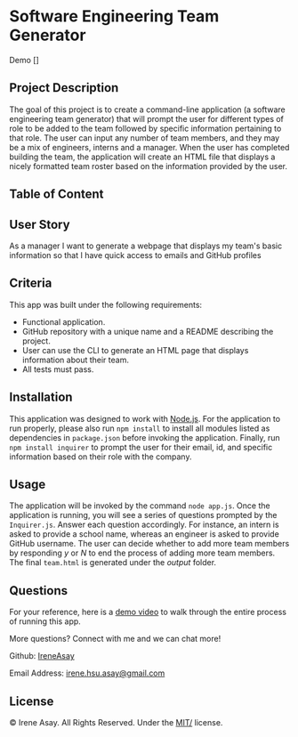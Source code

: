 # Software Engineering Team Generator
Demo []

## Project Description 
The goal of this project is to create a command-line application (a software engineering team generator) that will prompt the user for different types of role to be added to the team followed by specific information pertaining to that role. The user can input any number of team members, and they may be a mix of engineers, interns and a manager. When the user has completed building the team, the application will create an HTML file that displays a nicely formatted team roster based on the information provided by the user. 

## Table of Content


## User Story
As a manager
I want to generate a webpage that displays my team's basic information
so that I have quick access to emails and GitHub profiles


## Criteria

This app was built under the following requirements:

* Functional application.
* GitHub repository with a unique name and a README describing the project.
* User can use the CLI to generate an HTML page that displays information about their team.
* All tests must pass.


## Installation

This application was designed to work with [Node.js](https://nodejs.org/en/). For the application to run properly, please also run `npm install` to install all modules listed as dependencies in `package.json` before invoking the application. Finally, run `npm install inquirer` to prompt the user for their email, id, and specific information based on their role with the company. 


## Usage

The application will be invoked by the command `node app.js`. Once the application is running, you will see a series of questions prompted by the `Inquirer.js`. Answer each question accordingly. For instance, an intern is asked to provide a school name, whereas an engineer is asked to provide GitHub username. The user can decide whether to add more team members by responding *y* or *N* to end the process of adding more team members. The final `team.html` is generated under the *output* folder.


## Questions
For your reference, here is a [demo video]() to walk through the entire process of running this app.

More questions? Connect with me and we can chat more!

Github: <a href="https://github.com/IreneAsay" target="_blank">IreneAsay</a> 

Email Address: irene.hsu.asay@gmail.com


## License

© Irene Asay. All Rights Reserved. Under the [MIT/](./LICENSE) license.